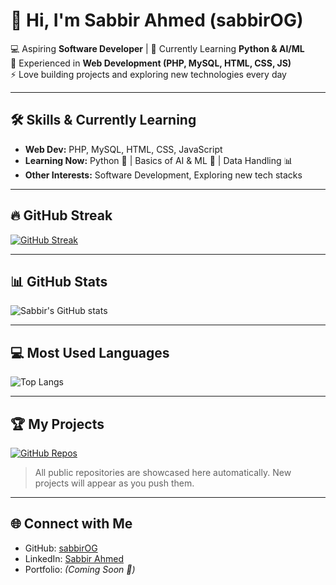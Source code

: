 # 👋 Hi, I'm Sabbir Ahmed (**sabbirOG**)

💻 Aspiring **Software Developer** | 🌱 Currently Learning **Python & AI/ML**  
🚀 Experienced in **Web Development (PHP, MySQL, HTML, CSS, JS)**  
⚡ Love building projects and exploring new technologies every day  

---

## 🛠️ Skills & Currently Learning
- **Web Dev:** PHP, MySQL, HTML, CSS, JavaScript  
- **Learning Now:** Python 🐍 | Basics of AI & ML 🤖 | Data Handling 📊  
- **Other Interests:** Software Development, Exploring new tech stacks  

---

## 🔥 GitHub Streak
[![GitHub Streak](https://github-readme-streak-stats.herokuapp.com?user=sabbirOG&theme=tokyonight&hide_border=true)](https://git.io/streak-stats)

---

## 📊 GitHub Stats
![Sabbir's GitHub stats](https://github-readme-stats.vercel.app/api?username=sabbirOG&show_icons=true&theme=tokyonight)

---

## 💻 Most Used Languages
![Top Langs](https://github-readme-stats.vercel.app/api/top-langs/?username=sabbirOG&layout=compact&theme=tokyonight)

---

## 🏆 My Projects

[![GitHub Repos](https://github-readme-show-repos.vercel.app/api?username=sabbirOG&theme=tokyonight)](https://github.com/sabbirOG?tab=repositories)

> All public repositories are showcased here automatically. New projects will appear as you push them.  

---

## 🌐 Connect with Me
- GitHub: [sabbirOG](https://github.com/sabbirOG)  
- LinkedIn: [Sabbir Ahmed](https://www.linkedin.com/in/sabbirgg/)  
- Portfolio: *(Coming Soon 🚀)*  
